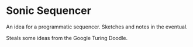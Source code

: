 Sonic Sequencer
===============
An idea for a programmatic sequencer.  Sketches and notes in the eventual.

Steals some ideas from the Google Turing Doodle.

<!--
  Notes:
    Pulses/steppers -> sequences -> tones/samples
-->
